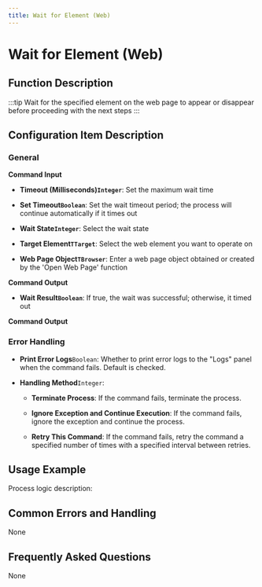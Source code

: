 ```yaml
---
title: Wait for Element (Web)
---
```


# Wait for Element (Web)

## Function Description

:::tip 
Wait for the specified element on the web page to appear or disappear before proceeding with the next steps
:::

## Configuration Item Description

### General

**Command Input**

- **Timeout (Milliseconds)`Integer`**: Set the maximum wait time

- **Set Timeout`Boolean`**: Set the wait timeout period; the process will continue automatically if it times out

- **Wait State`Integer`**: Select the wait state

- **Target Element`TTarget`**: Select the web element you want to operate on

- **Web Page Object`TBrowser`**: Enter a web page object obtained or created by the 'Open Web Page' function


**Command Output**

- **Wait Result`Boolean`**: If true, the wait was successful; otherwise, it timed out


**Command Output**

### Error Handling

- **Print Error Logs**`Boolean`: Whether to print error logs to the "Logs" panel when the command fails. Default is checked. 

- **Handling Method**`Integer`:

    - **Terminate Process**: If the command fails, terminate the process.

    - **Ignore Exception and Continue Execution**: If the command fails, ignore the exception and continue the process.

    - **Retry This Command**: If the command fails, retry the command a specified number of times with a specified interval between retries.

## Usage Example

Process logic description:

## Common Errors and Handling

None

## Frequently Asked Questions

None

